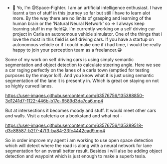 - 👋 Yo, I’m @Space-Fighter. I am an artificial intelligence enthusiast. I have learnt a ton of stuff in this journey so far but still i have to learn alot more. By the way there are no limits of grasping and learning of the human brain or the 'Natural Neural Network'  so => I always keep learning stuff in my field😀. 
I’m currently working on a self driving car project in Carla an autonomous vehicle simulator. One of the things that i love the most in this field is self driving cars. If you have a startup on autonomous vehicle or if i could make one if i had time, i would be really happy to join your perception team as a freelancer.😀


Some of my work on self driving cars is using simply semantic segmentation and object detection to calculate steering angle. 
Here we see a car raging perfectly on the lanes of a carla town (emptied for testing purposes by the mayor lol!). And you know what it is just using semantic segmentation of the lane it is presently in. Which is great on staying on not so highly curved lanes. 

https://user-images.githubusercontent.com/63576756/135388850-3d1241d7-1122-446b-b17e-6589d3da7ca6.mp4

But at intersections it becomes moody and stuff. It would meet other cars and walls. Visit a cafeteria or a bookstand and what not - 

https://user-images.githubusercontent.com/63576756/135389518-d3c88587-b2f7-47f3-ba84-23fc4442cad9.mp4

So in order improve my agent i am working to use open space detection which will detect where the road is along with a neural network for lane segmentation for an overall better result. Besides i will also be adding object detection and waypoint which is just enough to make a superb tesla. 

